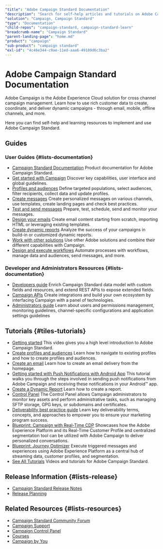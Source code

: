```yaml
---
"title": "Adobe Campaign Standard Documentation"
"description": "Search for self-help articles and tutorials on Adobe Campaign Standard. Learn strategies and best practices from experts in live and on-demand video events."
"solution": "Campaign, Campaign Standard"
"type": "Documentation"
"child-repos": "campaign-standard, campaign-standard-learn"
"breadcrumb-name": "Campaign Standard"
"parent-landing-page": "home.md"
"product": "campaign"
"sub-product": "campaign standard"
"exl-id": "4c46e344-c9ae-11ed-aaa6-49109d6c3ba2"
---
```



# Adobe Campaign Standard Documentation



Adobe Campaign is the Adobe Experience Cloud solution for cross channel campaign management. Learn how to use rich customer data to create, coordinate, and deliver dynamic campaigns - through email, mobile, offline channels, and more.


Here you can find self-help and learning resources to implement and use Adobe Campaign Standard.


## Guides



### User Guides {#lists-documentation}



* [Campaign Standard Documentation](https://experienceleague.adobe.com/docs/campaign-standard/using/campaign-standard-home.html)
  Product documentation for Adobe Campaign Standard.
* [Get started with Campaign](https://experienceleague.adobe.com/docs/campaign-standard/using/getting-started/about-campaign-standard.html)
  Discover key capabilities, user interface and global guidelines.
* [Profiles and audiences](https://experienceleague.adobe.com/docs/campaign-standard/using/profiles-and-audiences/get-started-profiles-and-audiences.html)
  Define targeted populations, select audiences, filter recipients, collect data and update profiles.
* [Create messages](https://experienceleague.adobe.com/docs/campaign-standard/using/communication-channels/get-started-communication-channels.html)
  Create personalized messages on various channels, use templates, create landing pages and check best practices.
* [Test and send messages](https://experienceleague.adobe.com/docs/campaign-standard/using/testing-and-sending/get-started-sending-messages.html)
  Prepare, test, schedule, send and monitor your messages.
* [Design your emails](https://experienceleague.adobe.com/docs/campaign-standard/using/designing-content/designing-content-in-adobe-campaign.html)
  Create email content starting from scratch, importing HTML or leveraging existing templates.
* [Create dynamic reports](https://experienceleague.adobe.com/docs/campaign-standard/using/reporting/get-started-reporting.html)
  Analyze the success of your campaigns in build-in or customized dynamic reports.
* [Work with other solutions](https://experienceleague.adobe.com/docs/campaign-standard/using/integrating-with-adobe-cloud/get-started-campaign-integrations.html)
  Use other Adobe solutions and combine their different capabilities with Campaign.
* [Design and execute workflows](https://experienceleague.adobe.com/docs/campaign-standard/using/managing-processes-and-data/get-started-workflows.html)
  Automate processes with workflows, manage data and audiences, send messages, and more.

### Developer and Administrators Resources {#lists-documentation}



* [Developers guide](https://experienceleague.adobe.com/docs/campaign-standard/using/developing/get-started-data-model.html)
  Enrich Campaign Standard data model with custom fields and resources, and extend REST APIs to expose extended fields.
* [Campaign APIs](https://experienceleague.adobe.com/docs/campaign-standard/using/working-with-apis/get-started-apis.html)
  Create integrations and build your own ecosystem by interfacing Campaign with a panel of technologies.
* [Administrators guide](https://experienceleague.adobe.com/docs/campaign-standard/using/administrating/get-started-campaign-administration.html)
  Learn about users and permissions management, monitoring guidelines, channel-specific configurations and application settings guidelines

## Tutorials {#tiles-tutorials}



* [Getting started](https://experienceleague.adobe.com/docs/campaign-standard-learn/tutorials/getting-started/adobe-campaign-standard-introduction.html)
  This video gives you a high level introduction to Adobe Campaign Standard.
* [Create profiles and audiences](https://experienceleague.adobe.com/docs/campaign-standard-learn/tutorials/profiles-and-audiences/creating-profiles-and-audiences.html)
  Learn how to navigate to existing profiles and how to create profiles and audiences.
* [Create an email](https://experienceleague.adobe.com/docs/campaign-standard-learn/tutorials/communication-channels/email/create-email-from-homepage.html)
  Learn how to create an email delivery from the homepage.
* [Getting started with Push Notifications with Android App](https://experienceleague.adobe.com/docs/campaign-standard-learn/getting-started-with-push-notifications-android/introduction.html)
  This tutorial walks you through the steps involved in sending push notifications from Adobe Campaign and receiving these notifications in your Android™ app.
* [Create a Dynamic Report](https://experienceleague.adobe.com/docs/campaign-standard-learn/tutorials/reporting/creating-a-dynamic-report.html)
  Learn how to create a report.
* [Control Panel](https://experienceleague.adobe.com/docs/control-panel-learn/tutorials/control-panel-overview.html)
  The Control Panel allows Campaign administrators to monitor key assets and perform administrative tasks, such as managing SFTP storage, GPG keys, or subdomains and certificates.
* [Deliverability best practice guide](https://experienceleague.adobe.com/docs/deliverability-learn/deliverability-best-practice-guide/introduction.html)
  Learn key deliverability terms, concepts, and approaches to empower you to ensure your marketing program success.
* [Blueprint: Campaign with Real-Time CDP](https://experienceleague.adobe.com/docs/blueprints-learn/architecture/customer-journeys/campaign-v7/rtcdp-and-campaign.html)
  Showcases how the Adobe Experience Platform and its Real-Time Customer Profile and centralized segmentation tool can be utilized with Adobe Campaign to deliver personalized conversations.
* [Blueprint: Journey Optimizer](https://experienceleague.adobe.com/docs/blueprints-learn/architecture/customer-journeys/journey-optimizer/journey-optimizer.html)
  Execute triggered messages and experiences using Adobe Experience Platform as a central hub of streaming data, customer profiles, and segmentation.
* [See All Tutorials](https://experienceleague.adobe.com/docs/campaign-standard-learn/tutorials/overview.html)
  Videos and tutorials for Adobe Campaign Standard.

## Release Information {#lists-release}



* [Campaign Standard Release Notes](https://experienceleague.adobe.com/docs/campaign-standard/using/release-notes/release-notes.html)
* [Release Planning](https://experienceleague.adobe.com/docs/campaign-standard/using/release-notes/release-planning.html)

## Related Resources {#lists-resources}



* [Campaign Standard Community Forum](https://experienceleaguecommunities.adobe.com/t5/adobe-campaign-standard/ct-p/adobe-campaign-standard-community)
* [Campaign Support](https://experienceleague.adobe.com/?support-solution=Campaign#support)
* [Campaign Control Panel](https://experienceleague.adobe.com/docs/control-panel/using/control-panel-home.html)
* [Courses](https://experienceleague.adobe.com/?Solution=Campaign+Standard#courses)
* [Campaign by You](https://experienceleague.adobe.com/docs/experiences-by-you/experiences-by-you/campaign/overview.html)

